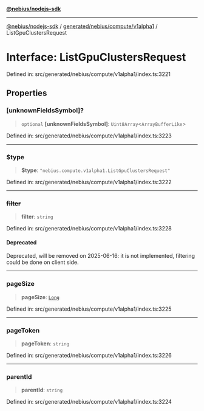 [**@nebius/nodejs-sdk**](../../../../../README.md)

---

[@nebius/nodejs-sdk](../../../../../README.md) / [generated/nebius/compute/v1alpha1](../README.md) / ListGpuClustersRequest

# Interface: ListGpuClustersRequest

Defined in: src/generated/nebius/compute/v1alpha1/index.ts:3221

## Properties

### \[unknownFieldsSymbol\]?

> `optional` **\[unknownFieldsSymbol\]**: `Uint8Array`\<`ArrayBufferLike`\>

Defined in: src/generated/nebius/compute/v1alpha1/index.ts:3223

---

### $type

> **$type**: `"nebius.compute.v1alpha1.ListGpuClustersRequest"`

Defined in: src/generated/nebius/compute/v1alpha1/index.ts:3222

---

### ~~filter~~

> **filter**: `string`

Defined in: src/generated/nebius/compute/v1alpha1/index.ts:3228

#### Deprecated

Deprecated, will be removed on 2025-06-16: it is not implemented, filtering could be done on client side.

---

### pageSize

> **pageSize**: [`Long`](../../../../../runtime/protos/core/classes/Long.md)

Defined in: src/generated/nebius/compute/v1alpha1/index.ts:3225

---

### pageToken

> **pageToken**: `string`

Defined in: src/generated/nebius/compute/v1alpha1/index.ts:3226

---

### parentId

> **parentId**: `string`

Defined in: src/generated/nebius/compute/v1alpha1/index.ts:3224
